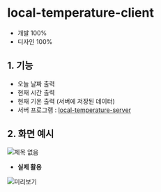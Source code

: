 # local-temperature-client

- 개발 100%
- 디자인 100%

## 1. 기능
- 오늘 날짜 출력
- 현재 시간 출력
- 현재 기온 출력 (서버에 저장된 데이터)
- 서버 프로그램 : [local-temperature-server](https://github.com/yeaeun23/local-temperature-server)

## 2. 화면 예시

![제목 없음](https://user-images.githubusercontent.com/14077108/135241528-0a6cb4fd-b251-41e5-83be-411ebf5f9ccc.png)

* <b>실제 활용</b>

![미리보기](https://user-images.githubusercontent.com/14077108/135580511-6e5f6d1a-5af7-486c-aaa6-f1fca2afd75e.jpg)
